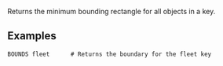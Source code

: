 <!--
layout:  index.html
title:   BOUNDS - Tile38
class:   command
super:   documentation
command: bounds
-->

Returns the minimum bounding rectangle for all objects in a key.

## Examples

```tile38
BOUNDS fleet      # Returns the boundary for the fleet key
```
